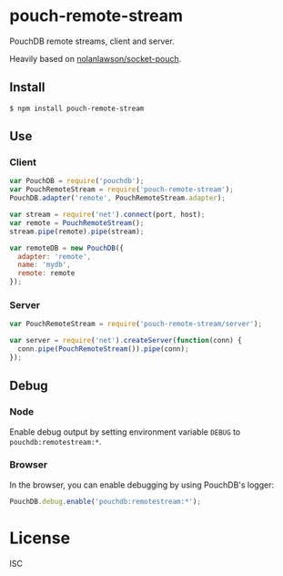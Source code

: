 # pouch-remote-stream

PouchDB remote streams, client and server.

Heavily based on [nolanlawson/socket-pouch](https://github.com/nolanlawson/socket-pouch).

## Install

```
$ npm install pouch-remote-stream
```

## Use

### Client

```js
var PouchDB = require('pouchdb');
var PouchRemoteStream = require('pouch-remote-stream');
PouchDB.adapter('remote', PouchRemoteStream.adapter);

var stream = require('net').connect(port, host);
var remote = PouchRemoteStream();
stream.pipe(remote).pipe(stream);

var remoteDB = new PouchDB({
  adapter: 'remote',
  name: 'mydb',
  remote: remote 
});
```

### Server

```js
var PouchRemoteStream = require('pouch-remote-stream/server');

var server = require('net').createServer(function(conn) {
  conn.pipe(PouchRemoteStream()).pipe(conn);
});
```


## Debug

### Node

Enable debug output by setting environment variable `DEBUG` to `pouchdb:remotestream:*`.


### Browser

In the browser, you can enable debugging by using PouchDB's logger:

```js
PouchDB.debug.enable('pouchdb:remotestream:*');
```

# License

ISC